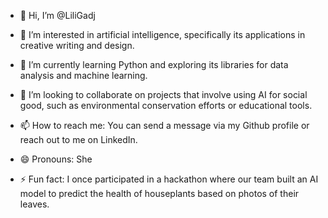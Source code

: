- 👋 Hi, I’m @LiliGadj

- 👀 I’m interested in artificial intelligence, specifically its applications in creative writing and design.

- 🌱 I’m currently learning Python and exploring its libraries for data analysis and machine learning.

- 💞️ I’m looking to collaborate on projects that involve using AI for social good, such as environmental conservation efforts or educational tools.

- 📫 How to reach me: You can send a message via my Github profile or reach out to me on LinkedIn.

- 😄 Pronouns: She

- ⚡ Fun fact: I once participated in a hackathon where our team built an AI model to predict the health of houseplants based on photos of their leaves.

<!---
LiliGadj/LiliGadj is a ✨ special ✨ repository because its `README.md` (this file) appears on your GitHub profile.
You can click the Preview link to take a look at your changes.
--->
